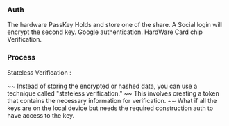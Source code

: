 ### Auth

The hardware PassKey Holds and store one of the share.
A Social login will encrypt the second key.
Google authentication.
HardWare Card chip Verification.

### Process

Stateless Verification : 

~~ Instead of storing the encrypted or hashed data, you can use a technique called "stateless verification."
~~ This involves creating a token that contains the necessary information for verification.
~~ What if all the keys are on the local device but needs the required construction auth to have access to the key.